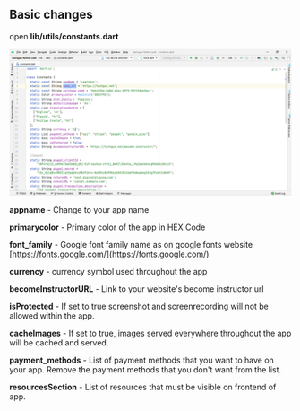 ## Basic changes

open **lib/utils/constants.dart**

![16](../images/16.png)

**appname** - Change to your app name

**primarycolor** - Primary color of the app in HEX Code

**font_family** - Google font family name as on google fonts website [https://fonts.google.com/](https://fonts.google.com/)

**currency** - currency symbol used throughout the app

**becomeInstructorURL** - Link to your website's become instructor url

**isProtected** - If set to true screenshot and screenrecording will not be allowed within the app.

**cacheImages** - If set to true, images served everywhere throughout the app will be cached and served.

**payment_methods** - List of payment methods that you want to have on your app. Remove the payment methods that you don't want from the list.

**resourcesSection** - List of resources that must be visible on frontend of app.
